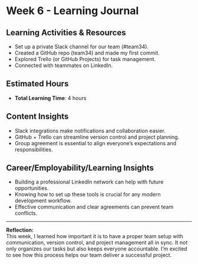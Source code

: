 # Week 6 - Learning Journal

## Learning Activities & Resources
- Set up a private Slack channel for our team (#team34).
- Created a GitHub repo (team34) and made my first commit.
- Explored Trello (or GitHub Projects) for task management.
- Connected with teammates on LinkedIn.

## Estimated Hours
- **Total Learning Time**: 4 hours

## Content Insights
- Slack integrations make notifications and collaboration easier.
- GitHub + Trello can streamline version control and project planning.
- Group agreement is essential to align everyone’s expectations and responsibilities.

## Career/Employability/Learning Insights
- Building a professional LinkedIn network can help with future opportunities.
- Knowing how to set up these tools is crucial for any modern development workflow.
- Effective communication and clear agreements can prevent team conflicts.

---
**Reflection:**  
This week, I learned how important it is to have a proper team setup with communication, version control, and project management all in sync. It not only organizes our tasks but also keeps everyone accountable. I’m excited to see how this process helps our team deliver a successful project.
